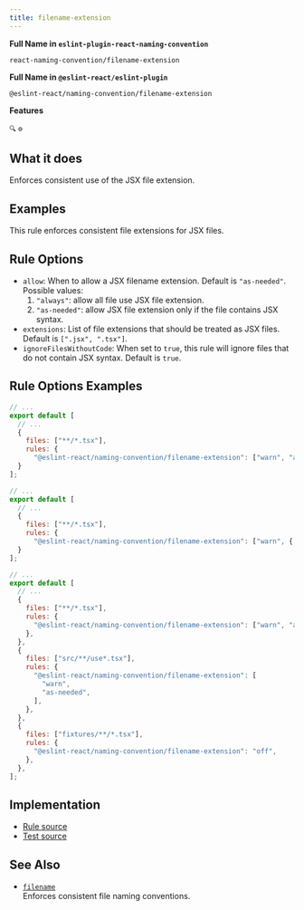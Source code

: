 ```yaml
---
title: filename-extension
---
```


**Full Name in `eslint-plugin-react-naming-convention`**

```plain copy
react-naming-convention/filename-extension
```

**Full Name in `@eslint-react/eslint-plugin`**

```plain copy
@eslint-react/naming-convention/filename-extension
```

**Features**

`🔍` `⚙️`

## What it does

Enforces consistent use of the JSX file extension.

## Examples

This rule enforces consistent file extensions for JSX files.

## Rule Options

- `allow`: When to allow a JSX filename extension. Default is `"as-needed"`. Possible values:
  1. `"always"`: allow all file use JSX file extension.
  2. `"as-needed"`: allow JSX file extension only if the file contains JSX syntax.
- `extensions`: List of file extensions that should be treated as JSX files. Default is `[".jsx", ".tsx"]`.
- `ignoreFilesWithoutCode`: When set to `true`, this rule will ignore files that do not contain JSX syntax. Default is `true`.

## Rule Options Examples

```js title="eslint.config.js"
// ...
export default [
  // ...
  {
    files: ["**/*.tsx"],
    rules: {
      "@eslint-react/naming-convention/filename-extension": ["warn", "as-needed"]
  }
];
```

```js title="eslint.config.js"
// ...
export default [
  // ...
  {
    files: ["**/*.tsx"],
    rules: {
      "@eslint-react/naming-convention/filename-extension": ["warn", { "allow": "always" }]
  }
];
```

```js title="eslint.config.js"
// ...
export default [
  // ...
  {
    files: ["**/*.tsx"],
    rules: {
      "@eslint-react/naming-convention/filename-extension": ["warn", "always"],
    },
  },
  {
    files: ["src/**/use*.tsx"],
    rules: {
      "@eslint-react/naming-convention/filename-extension": [
        "warn",
        "as-needed",
      ],
    },
  },
  {
    files: ["fixtures/**/*.tsx"],
    rules: {
      "@eslint-react/naming-convention/filename-extension": "off",
    },
  },
];
```

## Implementation

- [Rule source](https://github.com/Rel1cx/eslint-react/tree/main/packages/plugins/eslint-plugin-react-naming-convention/src/rules/filename-extension.ts)
- [Test source](https://github.com/Rel1cx/eslint-react/tree/main/packages/plugins/eslint-plugin-react-naming-convention/src/rules/filename-extension.spec.ts)

## See Also

- [`filename`](./naming-convention-filename)\
  Enforces consistent file naming conventions.

